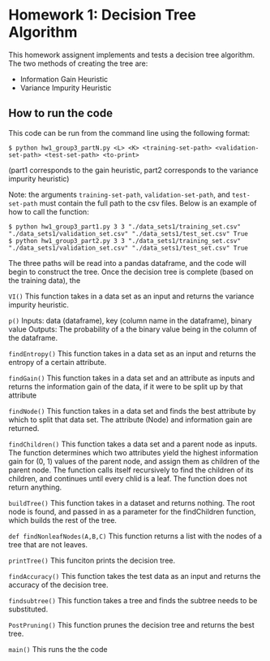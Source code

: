 # Homework 1: Decision Tree Algorithm
This homework assignent implements and tests a decision tree algorithm. The two methods of creating the tree are:
* Information Gain Heuristic
* Variance Impurity Heuristic

## How to run the code
This code can be run from the command line using the following format:

```console
$ python hw1_group3_partN.py <L> <K> <training-set-path> <validation-set-path> <test-set-path> <to-print>
```
(part1 corresponds to the gain heuristic, part2 corresponds to the variance impurity heuristic)

Note: the arguments `training-set-path`, `validation-set-path`, and `test-set-path` must contain the full path to the csv files.
Below is an example of how to call the function:

```console
$ python hw1_group3_part1.py 3 3 "./data_sets1/training_set.csv" "./data_sets1/validation_set.csv" "./data_sets1/test_set.csv" True
$ python hw1_group3_part2.py 3 3 "./data_sets1/training_set.csv" "./data_sets1/validation_set.csv" "./data_sets1/test_set.csv" True
```

The three paths will be read into a pandas dataframe, and the code will begin to construct the tree. Once the decision tree is complete
(based on the training data), the 

`VI()`
This function takes in a data set as an input and returns the variance impurity heuristic.

`p()`
Inputs: data (dataframe), key (column name in the dataframe), binary value
Outputs: The probability of a the binary value being in the column of the dataframe.

`findEntropy()`
This function takes in a data set as an input and returns the entropy of a certain attribute.

`findGain()`
This function takes in a data set and an attribute as inputs and returns the information gain of the data, if it were to be split up by that attribute 

`findNode()`
This function takes in a data set and finds the best attribute by which to split that data set.
The attribute (Node) and information gain are returned.

`findChildren()`
This function takes a data set and a parent node as inputs.
The function determines which two attributes yield the highest information gain for (0, 1) values of the parent node, and assign them as children of the parent node.
The function calls itself recursively to find the children of its children, and continues until every chlid is a leaf.
The function does not return anything.

`buildTree()`
This function takes in a dataset and returns nothing.
The root node is found, and passed in as a parameter for the findChildren function, which builds the rest of the tree.

`def findNonleafNodes(A,B,C)`
This function returns a list with the nodes of a tree that are not leaves.

`printTree()`
This funciton prints the decision tree.

`findAccuracy()`
This function takes the test data as an input and returns the accuracy of the decision tree.

`findsubtree()`
This function takes a tree and finds the subtree needs to be substituted. 


`PostPruning()`
This function prunes the decision tree and returns the best tree.

`main()`
This runs the the code
